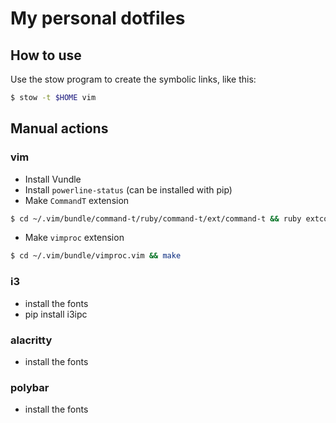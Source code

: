 # My personal dotfiles

## How to use
Use the stow program to create the symbolic links, like this:

```bash
$ stow -t $HOME vim
```

## Manual actions

### vim

- Install Vundle
- Install ``powerline-status`` (can be installed with pip)
- Make ``CommandT`` extension
```bash
$ cd ~/.vim/bundle/command-t/ruby/command-t/ext/command-t && ruby extconf.rb && make
```
- Make ``vimproc`` extension
```bash
$ cd ~/.vim/bundle/vimproc.vim && make
```

### i3

- install the fonts
- pip install i3ipc

### alacritty

- install the fonts

### polybar

- install the fonts
